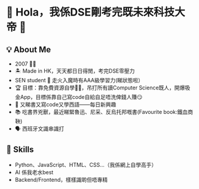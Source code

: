 # 👋 Hola，我係DSE剛考完既未來科技大帝 🤘

## 💡 About Me

- 2007 👧🏻
- 🏝️ Made in HK，天天都日日得閒，考完DSE零壓力
- SEN student 🧠 走火入魔時有AAA級學習力(睇狀態啦）
- 🏆 目標：靠免費資源自學👩‍💻，吊打所有讀Computer Science既人，開爆吸金App，目標係靠自己寫code自給自足唔洗俾錢人賺😏
- 🧩 又睇書又寫code又學西語——每日新興趣
- 📚 吃書界兇獸，最近睇緊魯迅、尼采、反烏托邦嘅書(Favourite book:鐵血商鞅)
- 🗣️ 西班牙文識串識打

## 🚀 Skills

- Python、JavaScript、HTML、CSS...（我係網上自學高手）
- AI 係我老水best
- Backend/Frontend，樣樣識啲但唔專精





<!---
Cryjai/Cryjai is a ✨ special ✨ repository because its `README.md` (this file) appears on your GitHub profile.
You can click the Preview link to take a look at your changes.
--->
